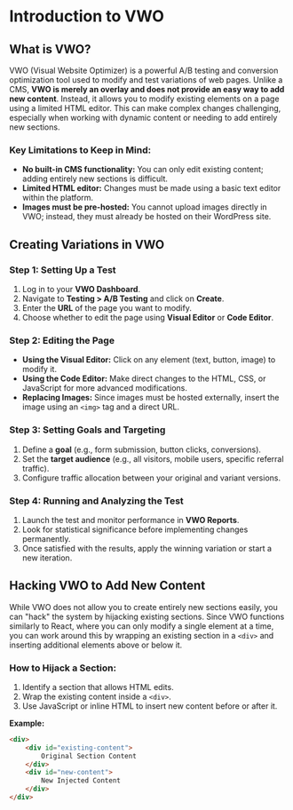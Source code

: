 # Introduction to VWO

## What is VWO?
VWO (Visual Website Optimizer) is a powerful A/B testing and conversion optimization tool used to modify and test variations of web pages. Unlike a CMS, **VWO is merely an overlay and does not provide an easy way to add new content**. Instead, it allows you to modify existing elements on a page using a limited HTML editor. This can make complex changes challenging, especially when working with dynamic content or needing to add entirely new sections.

### **Key Limitations to Keep in Mind:**
- **No built-in CMS functionality:** You can only edit existing content; adding entirely new sections is difficult.
- **Limited HTML editor:** Changes must be made using a basic text editor within the platform.
- **Images must be pre-hosted:** You cannot upload images directly in VWO; instead, they must already be hosted on their WordPress site.

## Creating Variations in VWO

### **Step 1: Setting Up a Test**
1. Log in to your **VWO Dashboard**.
2. Navigate to **Testing > A/B Testing** and click on **Create**.
3. Enter the **URL** of the page you want to modify.
4. Choose whether to edit the page using **Visual Editor** or **Code Editor**.

### **Step 2: Editing the Page**
- **Using the Visual Editor:** Click on any element (text, button, image) to modify it.
- **Using the Code Editor:** Make direct changes to the HTML, CSS, or JavaScript for more advanced modifications.
- **Replacing Images:** Since images must be hosted externally, insert the image using an `<img>` tag and a direct URL.

### **Step 3: Setting Goals and Targeting**
1. Define a **goal** (e.g., form submission, button clicks, conversions).
2. Set the **target audience** (e.g., all visitors, mobile users, specific referral traffic).
3. Configure traffic allocation between your original and variant versions.

### **Step 4: Running and Analyzing the Test**
1. Launch the test and monitor performance in **VWO Reports**.
2. Look for statistical significance before implementing changes permanently.
3. Once satisfied with the results, apply the winning variation or start a new iteration.

## Hacking VWO to Add New Content
While VWO does not allow you to create entirely new sections easily, you can "hack" the system by hijacking existing sections. Since VWO functions similarly to React, where you can only modify a single element at a time, you can work around this by wrapping an existing section in a `<div>` and inserting additional elements above or below it.

### **How to Hijack a Section:**
1. Identify a section that allows HTML edits.
2. Wrap the existing content inside a `<div>`.
3. Use JavaScript or inline HTML to insert new content before or after it.

**Example:**
```html
<div>
    <div id="existing-content">
        Original Section Content
    </div>
    <div id="new-content">
        New Injected Content
    </div>
</div>
```
